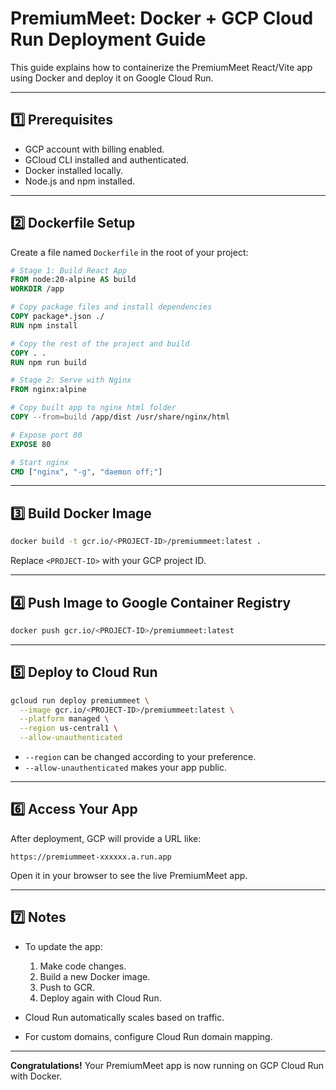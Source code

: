 # PremiumMeet: Docker + GCP Cloud Run Deployment Guide

This guide explains how to containerize the PremiumMeet React/Vite app using Docker and deploy it on Google Cloud Run.

---

## 1️⃣ Prerequisites

* GCP account with billing enabled.
* GCloud CLI installed and authenticated.
* Docker installed locally.
* Node.js and npm installed.

---

## 2️⃣ Dockerfile Setup

Create a file named `Dockerfile` in the root of your project:

```dockerfile
# Stage 1: Build React App
FROM node:20-alpine AS build
WORKDIR /app

# Copy package files and install dependencies
COPY package*.json ./
RUN npm install

# Copy the rest of the project and build
COPY . .
RUN npm run build

# Stage 2: Serve with Nginx
FROM nginx:alpine

# Copy built app to nginx html folder
COPY --from=build /app/dist /usr/share/nginx/html

# Expose port 80
EXPOSE 80

# Start nginx
CMD ["nginx", "-g", "daemon off;"]
```

---

## 3️⃣ Build Docker Image

```bash
docker build -t gcr.io/<PROJECT-ID>/premiummeet:latest .
```

Replace `<PROJECT-ID>` with your GCP project ID.

---

## 4️⃣ Push Image to Google Container Registry

```bash
docker push gcr.io/<PROJECT-ID>/premiummeet:latest
```

---

## 5️⃣ Deploy to Cloud Run

```bash
gcloud run deploy premiummeet \
  --image gcr.io/<PROJECT-ID>/premiummeet:latest \
  --platform managed \
  --region us-central1 \
  --allow-unauthenticated
```

* `--region` can be changed according to your preference.
* `--allow-unauthenticated` makes your app public.

---

## 6️⃣ Access Your App

After deployment, GCP will provide a URL like:

```
https://premiummeet-xxxxxx.a.run.app
```

Open it in your browser to see the live PremiumMeet app.

---

## 7️⃣ Notes

* To update the app:

    1. Make code changes.
    2. Build a new Docker image.
    3. Push to GCR.
    4. Deploy again with Cloud Run.

* Cloud Run automatically scales based on traffic.

* For custom domains, configure Cloud Run domain mapping.

---

**Congratulations!** Your PremiumMeet app is now running on GCP Cloud Run with Docker.

